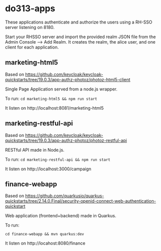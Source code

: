 # do313-apps
These applications authenticate and authorize the users using a RH-SSO server listening on 8180.

Start your RHSSO server and import the provided realm JSON file from the Admin Console --> Add Realm.
It creates the realm, the alice user, and one client for each application.

 marketing-html5
 -----------------

 Based on https://github.com/keycloak/keycloak-quickstarts/tree/19.0.3/app-authz-photoz/photoz-html5-client

 Single Page Application served from a node.js wrapper.

To run:
 `cd marketing-html5 && npm run start`

It listen on http://localhost:8081/marketing-html5

marketing-restful-api
---------------------
Based on https://github.com/keycloak/keycloak-quickstarts/tree/19.0.3/app-authz-photoz/photoz-restful-api

RESTful API made in Node.js.

To run:
`cd marketing-restful-api && npm run start`

It listen on http://localhost:3000/campaign


finance-webapp
--------------
Based on https://github.com/quarkusio/quarkus-quickstarts/tree/2.14.0.Final/security-openid-connect-web-authentication-quickstart

Web application (frontend+backend) made in Quarkus.

To run:

`cd finance-webapp && mvn quarkus:dev`

It listen on http://locahost:8080/finance

